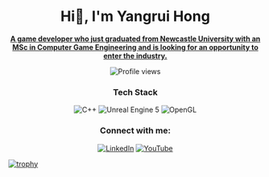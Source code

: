 <h1 align="center">Hi👋, I'm Yangrui Hong</h1>
<p align="center"><u><strong>A game developer who just graduated from Newcastle University with an MSc in Computer Game Engineering and is looking for an opportunity to enter the industry.</strong></u></p>

<p align="center">
  <img src="https://komarev.com/ghpvc/?username=HongYangRui&color=blue" alt="Profile views" />
</p>

### <p align="center">Tech Stack</p>
<p align="center">
  <img src="https://img.shields.io/badge/-C++-00599C?logo=c++" alt="C++">
  <img src="https://img.shields.io/badge/-Unreal%20Engine-0E1128?logo=unreal-engine" alt="Unreal Engine 5">
  <img src="https://img.shields.io/badge/-Git-F05032?logo=git&logoColor=white" alt="OpenGL">
</p>

### <p align="center">Connect with me:</p>
<p align="center">
  <a href="https://linkedin.com/in/yangrui-hong-624b69252"><img src="https://img.shields.io/badge/-LinkedIn-0077B5?style=flat-square&logo=linkedin&logoColor=white" alt="LinkedIn"></a>
  <a href="https://www.youtube.com/@yangruihong2320"><img src="https://img.shields.io/badge/-YouTube-FF0000?style=flat-square&logo=youtube&logoColor=white" alt="YouTube"></a>
</p>

[![trophy](https://github-profile-trophy.vercel.app/?username=HongYangRui)](https://github.com/ryo-ma/github-profile-trophy)

<!--
**HongYangRui/HongYangRui** is a ✨ _special_ ✨ repository because its `README.md` (this file) appears on your GitHub profile.

Here are some ideas to get you started:

- 🔭 I’m currently working on ...
- 🌱 I’m currently learning ...
- 👯 I’m looking to collaborate on ...
- 🤔 I’m looking for help with ...
- 💬 Ask me about ...
- 📫 How to reach me: ...
- 😄 Pronouns: ...
- ⚡ Fun fact: ...
-->
